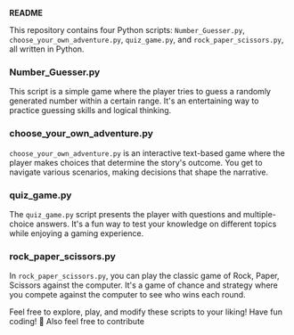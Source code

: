**README**

This repository contains four Python scripts: `Number_Guesser.py`, `choose_your_own_adventure.py`, `quiz_game.py`, and `rock_paper_scissors.py`, all written in Python.

### Number_Guesser.py
This script is a simple game where the player tries to guess a randomly generated number within a certain range. It's an entertaining way to practice guessing skills and logical thinking.

### choose_your_own_adventure.py
`choose_your_own_adventure.py` is an interactive text-based game where the player makes choices that determine the story's outcome. You get to navigate various scenarios, making decisions that shape the narrative.

### quiz_game.py
The `quiz_game.py` script presents the player with questions and multiple-choice answers. It's a fun way to test your knowledge on different topics while enjoying a gaming experience.

### rock_paper_scissors.py
In `rock_paper_scissors.py`, you can play the classic game of Rock, Paper, Scissors against the computer. It's a game of chance and strategy where you compete against the computer to see who wins each round.

Feel free to explore, play, and modify these scripts to your liking! Have fun coding! 🚀
Also feel free to contribute
